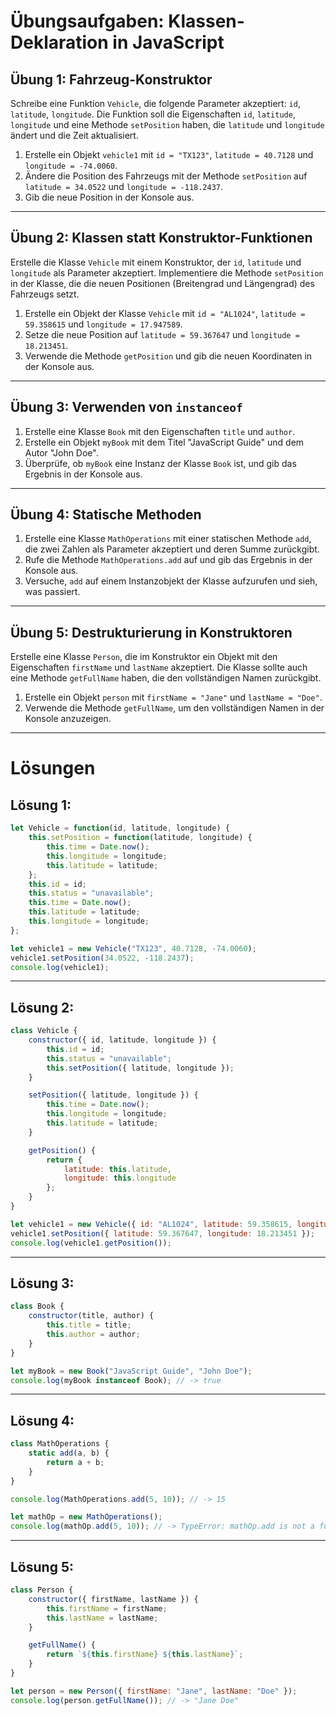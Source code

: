
# Übungsaufgaben: Klassen-Deklaration in JavaScript

## Übung 1: Fahrzeug-Konstruktor
Schreibe eine Funktion `Vehicle`, die folgende Parameter akzeptiert: `id`, `latitude`, `longitude`. Die Funktion soll die Eigenschaften `id`, `latitude`, `longitude` und eine Methode `setPosition` haben, die `latitude` und `longitude` ändert und die Zeit aktualisiert.

1. Erstelle ein Objekt `vehicle1` mit `id = "TX123"`, `latitude = 40.7128` und `longitude = -74.0060`.
2. Ändere die Position des Fahrzeugs mit der Methode `setPosition` auf `latitude = 34.0522` und `longitude = -118.2437`.
3. Gib die neue Position in der Konsole aus.

---

## Übung 2: Klassen statt Konstruktor-Funktionen
Erstelle die Klasse `Vehicle` mit einem Konstruktor, der `id`, `latitude` und `longitude` als Parameter akzeptiert. Implementiere die Methode `setPosition` in der Klasse, die die neuen Positionen (Breitengrad und Längengrad) des Fahrzeugs setzt.

1. Erstelle ein Objekt der Klasse `Vehicle` mit `id = "AL1024"`, `latitude = 59.358615` und `longitude = 17.947589`.
2. Setze die neue Position auf `latitude = 59.367647` und `longitude = 18.213451`.
3. Verwende die Methode `getPosition` und gib die neuen Koordinaten in der Konsole aus.

---

## Übung 3: Verwenden von `instanceof`
1. Erstelle eine Klasse `Book` mit den Eigenschaften `title` und `author`.
2. Erstelle ein Objekt `myBook` mit dem Titel "JavaScript Guide" und dem Autor "John Doe".
3. Überprüfe, ob `myBook` eine Instanz der Klasse `Book` ist, und gib das Ergebnis in der Konsole aus.

---

## Übung 4: Statische Methoden
1. Erstelle eine Klasse `MathOperations` mit einer statischen Methode `add`, die zwei Zahlen als Parameter akzeptiert und deren Summe zurückgibt.
2. Rufe die Methode `MathOperations.add` auf und gib das Ergebnis in der Konsole aus.
3. Versuche, `add` auf einem Instanzobjekt der Klasse aufzurufen und sieh, was passiert.

---

## Übung 5: Destrukturierung in Konstruktoren
Erstelle eine Klasse `Person`, die im Konstruktor ein Objekt mit den Eigenschaften `firstName` und `lastName` akzeptiert. Die Klasse sollte auch eine Methode `getFullName` haben, die den vollständigen Namen zurückgibt.

1. Erstelle ein Objekt `person` mit `firstName = "Jane"` und `lastName = "Doe"`.
2. Verwende die Methode `getFullName`, um den vollständigen Namen in der Konsole anzuzeigen.

---

# Lösungen

## Lösung 1:
```javascript
let Vehicle = function(id, latitude, longitude) {
    this.setPosition = function(latitude, longitude) {
        this.time = Date.now();
        this.longitude = longitude;
        this.latitude = latitude;
    };
    this.id = id;
    this.status = "unavailable";
    this.time = Date.now();
    this.latitude = latitude;
    this.longitude = longitude;
};

let vehicle1 = new Vehicle("TX123", 40.7128, -74.0060);
vehicle1.setPosition(34.0522, -118.2437);
console.log(vehicle1);
```

---

## Lösung 2:
```javascript
class Vehicle {
    constructor({ id, latitude, longitude }) {
        this.id = id;
        this.status = "unavailable";
        this.setPosition({ latitude, longitude });
    }

    setPosition({ latitude, longitude }) {
        this.time = Date.now();
        this.longitude = longitude;
        this.latitude = latitude;
    }

    getPosition() {
        return {
            latitude: this.latitude,
            longitude: this.longitude
        };
    }
}

let vehicle1 = new Vehicle({ id: "AL1024", latitude: 59.358615, longitude: 17.947589 });
vehicle1.setPosition({ latitude: 59.367647, longitude: 18.213451 });
console.log(vehicle1.getPosition());
```

---

## Lösung 3:
```javascript
class Book {
    constructor(title, author) {
        this.title = title;
        this.author = author;
    }
}

let myBook = new Book("JavaScript Guide", "John Doe");
console.log(myBook instanceof Book); // -> true
```

---

## Lösung 4:
```javascript
class MathOperations {
    static add(a, b) {
        return a + b;
    }
}

console.log(MathOperations.add(5, 10)); // -> 15

let mathOp = new MathOperations();
console.log(mathOp.add(5, 10)); // -> TypeError: mathOp.add is not a function
```

---

## Lösung 5:
```javascript
class Person {
    constructor({ firstName, lastName }) {
        this.firstName = firstName;
        this.lastName = lastName;
    }

    getFullName() {
        return `${this.firstName} ${this.lastName}`;
    }
}

let person = new Person({ firstName: "Jane", lastName: "Doe" });
console.log(person.getFullName()); // -> "Jane Doe"
```
